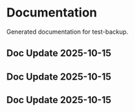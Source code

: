 # Documentation

Generated documentation for test-backup.

## Doc Update 2025-10-15

## Doc Update 2025-10-15

## Doc Update 2025-10-15
